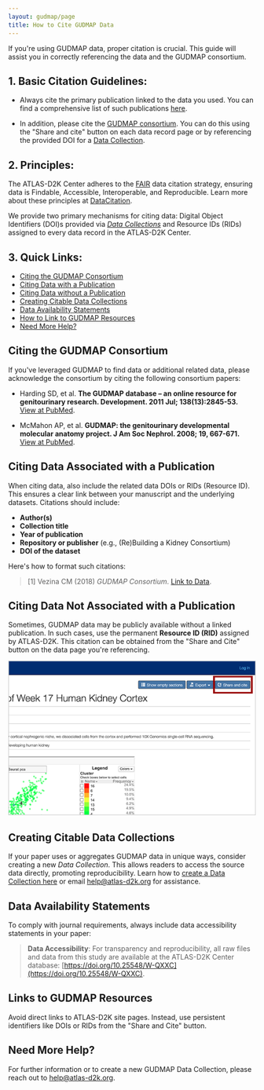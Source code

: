 ```yaml
---
layout: gudmap/page
title: How to Cite GUDMAP Data
---
```


If you're using GUDMAP data, proper citation is crucial. This guide will assist you in correctly referencing the data and the GUDMAP consortium.

## 1. Basic Citation Guidelines:
- Always cite the primary publication linked to the data you used. You can find a comprehensive list of such publications [here](/chaise/recordset/#2/Common:Publication/*::facets::N4IghgdgJiBcDaoDOB7ArgJwMYFM6JHQBcAjdafEAYRQFtaUIQAaEABTRIBsBLLMIj0YB9GhFQZBaWsIBmAaxwBPEAF0AvqwBKASQAia1lgAWKPjiSUAigFoAzAGkArADY16jUA@sort(Year::desc::,Month::desc::,RID::desc::)).

- In addition, please cite the [GUDMAP consortium](#citing-the-gudmap-consortium). You can do this using the "Share and cite" button on each data record page or by referencing the provided DOI for a [Data Collection](#creating-citable-data-collections).

## 2. Principles:
The ATLAS-D2K Center adheres to the [FAIR](https://www.go-fair.org/fair-principles/) data citation strategy, ensuring data is Findable, Accessible, Interoperable, and Reproducible. Learn more about these principles at [DataCitation](http://blogs.nature.com/scientificdata/2016/07/14/data-citations-at-scientific-data/).

We provide two primary mechanisms for citing data: Digital Object Identifiers (DOI)s provided via [*Data Collections*](#creating-citable-data-collections) and Resource IDs (RIDs) assigned to every data record in the ATLAS-D2K Center.

## 3. Quick Links:
- [Citing the GUDMAP Consortium](#citing-the-gudmap-consortium)
- [Citing Data with a Publication](#citing-data-associated-with-a-publication)
- [Citing Data without a Publication](#citing-data-not-associated-with-a-publication)
- [Creating Citable Data Collections](#creating-citable-data-collections)
- [Data Availability Statements](#data-availability-statements)
- [How to Link to GUDMAP Resources](#links-to-GUDMAP-resources)
- [Need More Help?](#need-more-help)

## Citing the GUDMAP Consortium

If you've leveraged GUDMAP to find data or additional related data, please acknowledge the consortium by citing the following consortium papers:

- Harding SD, et al. **The GUDMAP database – an online resource for genitourinary research. Development. 2011 Jul; 138(13):2845-53.** [View at PubMed](http://www.ncbi.nlm.nih.gov/pubmed/21652655).

- McMahon AP, et al. **GUDMAP: the genitourinary developmental molecular anatomy project. J Am Soc Nephrol. 2008; 19, 667-671.** [View at PubMed](http://www.ncbi.nlm.nih.gov/pubmed/18287559).

## Citing Data Associated with a Publication

When citing data, also include the related data DOIs or RIDs (Resource ID). This ensures a clear link between your manuscript and the underlying datasets. Citations should include:

- **Author(s)**
- **Collection title**
- **Year of publication**
- **Repository or publisher** (e.g., (Re)Building a Kidney Consortium)
- **DOI of the dataset**

Here's how to format such citations:
>[1] Vezina CM (2018) *GUDMAP Consortium*. [Link to Data](https://doi.org/10.25548/W-QXXC).

## Citing Data Not Associated with a Publication

Sometimes, GUDMAP data may be publicly available without a linked publication. In such cases, use the permanent **Resource ID (RID)** assigned by ATLAS-D2K. This citation can be obtained from the "Share and Cite" button on the data page you're referencing.

![Screenshot of Share and Cite button](share-and-cite-button-closeup.png)

## Creating Citable Data Collections

If your paper uses or aggregates GUDMAP data in unique ways, consider creating a new *Data Collection*. This allows readers to access the source data directly, promoting reproducibility. Learn how to [create a Data Collection here](https://informatics-isi-edu.github.io/atlas-d2k-docs/docs/create-citable-datasets/) or email [help@atlas-d2k.org](mailto:help@atlas-d2k.org) for assistance.

## Data Availability Statements

To comply with journal requirements, always include data accessibility statements in your paper:

>**Data Accessibility**: For transparency and reproducibility, all raw files and data from this study are available at the ATLAS-D2K Center database: [https://doi.org/10.25548/W-QXXC](https://doi.org/10.25548/W-QXXC).

## Links to GUDMAP Resources

Avoid direct links to ATLAS-D2K site pages. Instead, use persistent identifiers like DOIs or RIDs from the "Share and Cite" button.

## Need More Help?

For further information or to create a new GUDMAP Data Collection, please reach out to [help@atlas-d2k.org](mailto:help@atlas-d2k.org).
